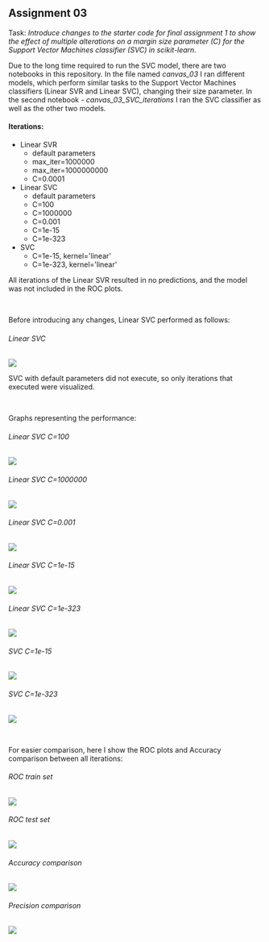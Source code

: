 ## Assignment 03

Task: *Introduce changes to the starter code for final assignment 1 to show the effect of multiple alterations on a margin size parameter (C) for the Support Vector Machines classifier (SVC) in scikit-learn.*

Due to the long time required to run the SVC model, there are two notebooks in this repository. In the file named *canvas_03* I ran different models, which perform similar tasks to the Support Vector Machines classifiers (Linear SVR and Linear SVC), changing their size parameter. In the second notebook - *canvas\_03\_SVC_iterations* I ran the SVC classifier as well as the other two models.

#### Iterations:
* Linear SVR
	* default parameters
	* max_iter=1000000 
	* max_iter=1000000000
	* C=0.0001
* Linear SVC
	* default parameters
	* C=100
	* C=1000000
	* C=0.001
	* C=1e-15
	* C=1e-323
* SVC
	* C=1e-15, kernel='linear'
	* C=1e-323, kernel='linear'

All iterations of the Linear SVR resulted in no predictions, and the model was not included in the ROC plots.

<br/>

Before introducing any changes, Linear SVC performed as follows:
###### Linear SVC
![](graphs/linear_SVC_default.png)

SVC with default parameters did not execute, so only iterations that executed were visualized.

<br/>

Graphs representing the performance:
###### Linear SVC C=100
![](graphs/linear_SVC_100.png)
###### Linear SVC C=1000000
![](graphs/linear_SVC_1m.png)
###### Linear SVC C=0.001
![](graphs/linear_SVC_001.png)
###### Linear SVC C=1e-15
![](graphs/linear_SVC_1e-15.png)
###### Linear SVC C=1e-323
![](graphs/linear_SVC_1e-323.png)
###### SVC C=1e-15
![](graphs/SVC_1e-15.png)
###### SVC C=1e-323
![](graphs/SVC_1e-323.png)

<br/>

For easier comparison, here I show the ROC plots and Accuracy comparison between all iterations:

###### ROC train set
![](graphs/ROC_train.png)
###### ROC test set
![](graphs/ROC_test.png)
###### Accuracy comparison
![](graphs/accuracy_bar.png)
###### Precision comparison
![](graphs/precision_bar.png)

